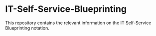 # IT-Self-Service-Blueprinting
This repository contains the relevant information on the IT Self-Service Blueprinting notation.
